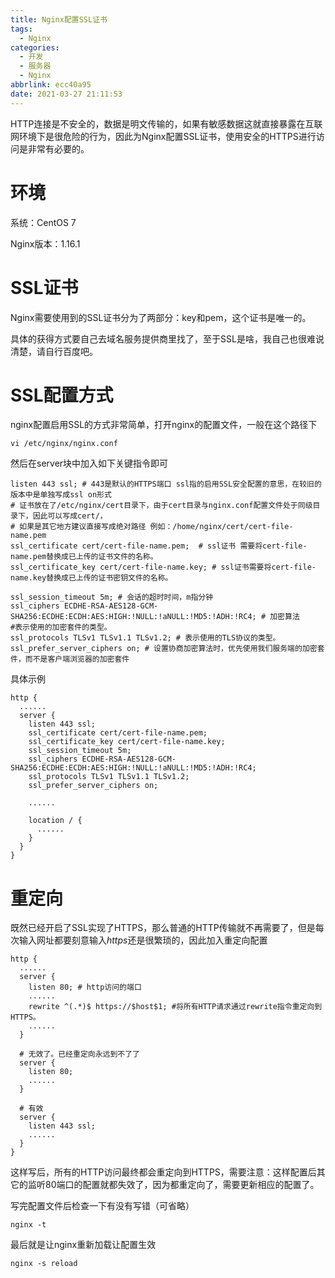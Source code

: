 ```yaml
---
title: Nginx配置SSL证书
tags:
  - Nginx
categories:
  - 开发
  - 服务器
  - Nginx
abbrlink: ecc40a95
date: 2021-03-27 21:11:53
---
```



HTTP连接是不安全的，数据是明文传输的，如果有敏感数据这就直接暴露在互联网环境下是很危险的行为，因此为Nginx配置SSL证书，使用安全的HTTPS进行访问是非常有必要的。

<!-- more -->

# 环境

系统：CentOS 7

Nginx版本：1.16.1



# SSL证书

Nginx需要使用到的SSL证书分为了两部分：key和pem，这个证书是唯一的。

具体的获得方式要自己去域名服务提供商里找了，至于SSL是啥，我自己也很难说清楚，请自行百度吧。



# SSL配置方式

nginx配置启用SSL的方式非常简单，打开nginx的配置文件，一般在这个路径下

``` shell
vi /etc/nginx/nginx.conf
```

然后在server块中加入如下关键指令即可

``` shell
listen 443 ssl; # 443是默认的HTTPS端口 ssl指的启用SSL安全配置的意思，在较旧的版本中是单独写成ssl on形式
# 证书放在了/etc/nginx/cert目录下，由于cert目录与nginx.conf配置文件处于同级目录下，因此可以写成cert/，
# 如果是其它地方建议直接写成绝对路径 例如：/home/nginx/cert/cert-file-name.pem
ssl_certificate cert/cert-file-name.pem;  # ssl证书 需要将cert-file-name.pem替换成已上传的证书文件的名称。
ssl_certificate_key cert/cert-file-name.key; # ssl证书需要将cert-file-name.key替换成已上传的证书密钥文件的名称。

ssl_session_timeout 5m; # 会话的超时时间，m指分钟
ssl_ciphers ECDHE-RSA-AES128-GCM-SHA256:ECDHE:ECDH:AES:HIGH:!NULL:!aNULL:!MD5:!ADH:!RC4; # 加密算法
#表示使用的加密套件的类型。
ssl_protocols TLSv1 TLSv1.1 TLSv1.2; # 表示使用的TLS协议的类型。
ssl_prefer_server_ciphers on; # 设置协商加密算法时，优先使用我们服务端的加密套件，而不是客户端浏览器的加密套件

```

具体示例

``` shell
http {
  ......
  server {
    listen 443 ssl;
    ssl_certificate cert/cert-file-name.pem; 
    ssl_certificate_key cert/cert-file-name.key;
    ssl_session_timeout 5m;
    ssl_ciphers ECDHE-RSA-AES128-GCM-SHA256:ECDHE:ECDH:AES:HIGH:!NULL:!aNULL:!MD5:!ADH:!RC4;
    ssl_protocols TLSv1 TLSv1.1 TLSv1.2;
    ssl_prefer_server_ciphers on;
    
    ......
    
    location / {
      ......
    }
  }
}
```



# 重定向

既然已经开启了SSL实现了HTTPS，那么普通的HTTP传输就不再需要了，但是每次输入网址都要刻意输入*https*还是很繁琐的，因此加入重定向配置

``` shell
http {
  ......
  server {
    listen 80; # http访问的端口
    ......
    rewrite ^(.*)$ https://$host$1; #将所有HTTP请求通过rewrite指令重定向到HTTPS。
    ......
  }
  
  # 无效了。已经重定向永远到不了了
  server {
    listen 80;
    ......
  }
  
  # 有效
  server {
    listen 443 ssl;
    ......
  }
}
```

这样写后，所有的HTTP访问最终都会重定向到HTTPS，需要注意：这样配置后其它的监听80端口的配置就都失效了，因为都重定向了，需要更新相应的配置了。



写完配置文件后检查一下有没有写错（可省略）

``` shell
nginx -t
```

最后就是让nginx重新加载让配置生效

``` shell
nginx -s reload
```
